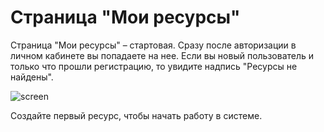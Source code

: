 # **Страница "Мои ресурсы"**
Страница "Мои ресурсы" – стартовая. Сразу после авторизации в личном кабинете вы попадаете на нее. Если вы новый пользователь и только что прошли регистрацию, то увидите надпись "Ресурсы не найдены".

![screen]()

Создайте первый ресурс, чтобы начать работу в системе.